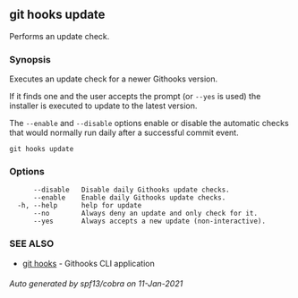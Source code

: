 ## git hooks update

Performs an update check.

### Synopsis


Executes an update check for a newer Githooks version.

If it finds one and the user accepts the prompt (or `--yes` is used)
the installer is executed to update to the latest version.

The `--enable` and `--disable` options enable or disable
the automatic checks that would normally run daily
after a successful commit event.

```
git hooks update
```

### Options

```
      --disable   Disable daily Githooks update checks.
      --enable    Enable daily Githooks update checks.
  -h, --help      help for update
      --no        Always deny an update and only check for it.
      --yes       Always accepts a new update (non-interactive).
```

### SEE ALSO

* [git hooks](git_hooks.md)	 - Githooks CLI application

###### Auto generated by spf13/cobra on 11-Jan-2021
